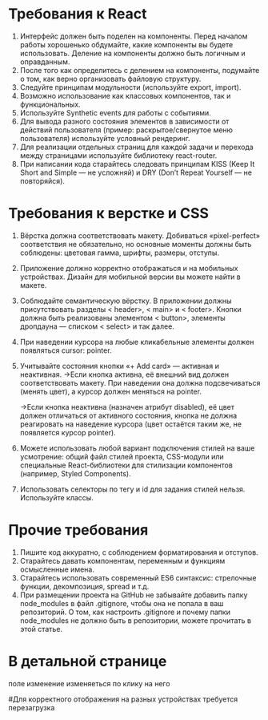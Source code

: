 # Требования к React
 1. Интерфейс должен быть поделен на компоненты. Перед началом работы хорошенько обдумайте, какие компоненты вы будете использовать. Деление на компоненты должно быть логичным и оправданным.
 2. После того как определитесь с делением на компоненты, подумайте о том, как верно организовать файловую структуру.
 3. Следуйте принципам модульности (используйте export, import).
 4. Возможно использование как классовых компонентов, так и функциональных.
 5. Используйте Synthetic events для работы с событиями.
 6. Для вывода разного состояния элементов в зависимости от действий пользователя (пример: раскрытое/свернутое меню пользователя) используйте условный рендеринг.
 7. Для реализации отдельных страниц для каждой задачи и перехода между страницами используйте библиотеку react-router.
 8. При написании кода старайтесь следовать принципам KISS (Keep It Short and Simple — не усложняй) и DRY (Don’t Repeat Yourself — не повторяйся).

# Требования к верстке и CSS
1. Вёрстка должна соответствовать макету. Добиваться «pixel-perfect» соответствия не обязательно, но основные моменты должны быть соблюдены: цветовая гамма, шрифты, размеры, отступы.
2. Приложение должно корректно отображаться и на мобильных устройствах. Дизайн для мобильной версии вы можете найти в макете.
3. Соблюдайте семантическую вёрстку. В приложении должны присутствовать разделы < header>, < main> и < footer>. Кнопки должна быть реализованы элементом < button>, элементы дропдауна — списком < select> и так далее.
4. При наведении курсора на любые кликабельные элементы должен появляться cursor: pointer.
5. Учитывайте состояния кнопки «+ Add card» — активная и неактивная.
   →Если кнопка активна, её внешний вид должен соответствовать макету. При наведении она должна подсвечиваться (менять цвет), а курсор должен меняться на pointer.

   →Если кнопка неактивна (назначен атрибут disabled), её цвет должен отличаться от активного состояния, кнопка не должна реагировать на наведение курсора (цвет остаётся таким же, не появляется курсор pointer).

6. Можете использовать любой вариант подключения стилей на ваше усмотрение: общий файл стилей проекта, CSS-модули или специальные React-библиотеки для стилизации компонентов (например, Styled Components).
7. Использовать селекторы по тегу и id для задания стилей нельзя. Используйте классы. 

# Прочие требования

1. Пишите код аккуратно, с соблюдением форматирования и отступов.
2. Старайтесь давать компонентам, переменным и функциям осмысленные имена.
3. Старайтесь использовать современный ES6 синтаксис: стрелочные функции, декомпозиция, spread и т.д.
4. При размещении проекта на GitHub не забывайте добавить папку node_modules в файл .gitignore, чтобы она не попала в ваш репозиторий. О том, как настроить .gitignore и почему папки node_modules не должно быть в репозитории, можете прочитать в этой статье.

# В детальной странице

поле изменение изменяеться по клику на него 

#Для корректного отображения на разных устройствах требуется перезагрузка 
